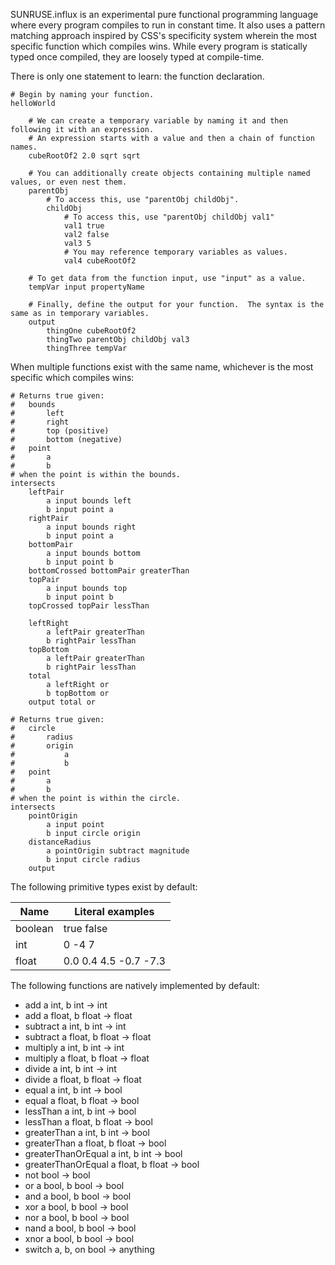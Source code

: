 SUNRUSE.influx is an experimental pure functional programming language where every program compiles to run in constant time.  It also uses a pattern matching approach inspired by CSS's specificity system wherein the most specific function which compiles wins.  While every program is statically typed once compiled, they are loosely typed at compile-time.

There is only one statement to learn: the function declaration.

	# Begin by naming your function.
	helloWorld
		
		# We can create a temporary variable by naming it and then following it with an expression.
		# An expression starts with a value and then a chain of function names.
		cubeRootOf2 2.0 sqrt sqrt
		
		# You can additionally create objects containing multiple named values, or even nest them.
		parentObj
			# To access this, use "parentObj childObj".
			childObj
				# To access this, use "parentObj childObj val1"
				val1 true
				val2 false
				val3 5
				# You may reference temporary variables as values.
				val4 cubeRootOf2
		
		# To get data from the function input, use "input" as a value.
		tempVar input propertyName
		
		# Finally, define the output for your function.  The syntax is the same as in temporary variables.
		output
			thingOne cubeRootOf2
			thingTwo parentObj childObj val3
			thingThree tempVar
		
When multiple functions exist with the same name, whichever is the most specific which compiles wins:

	# Returns true given:
	#	bounds
	#		left
	#		right
	#		top (positive)
	#		bottom (negative)
	#	point
	#		a
	#		b
	# when the point is within the bounds.
	intersects
		leftPair
			a input bounds left
			b input point a
		rightPair
			a input bounds right
			b input point a
		bottomPair
			a input bounds bottom
			b input point b
		bottomCrossed bottomPair greaterThan
		topPair
			a input bounds top
			b input point b
		topCrossed topPair lessThan
		
		leftRight
			a leftPair greaterThan
			b rightPair lessThan
		topBottom
			a leftPair greaterThan
			b rightPair lessThan	
		total
			a leftRight or
			b topBottom or
		output total or		
	
	# Returns true given:
	#	circle
	#		radius
	#		origin
	#			a
	#			b	
	#	point
	#		a
	#		b
	# when the point is within the circle.
	intersects
		pointOrigin
			a input point
			b input circle origin
		distanceRadius 
			a pointOrigin subtract magnitude
		    b input circle radius
		output
		
The following primitive types exist by default:

| Name    | Literal examples      |
| ------- | --------------------- |
| boolean | true false            |
| int     | 0 -4 7                |
| float   | 0.0 0.4 4.5 -0.7 -7.3 |

The following functions are natively implemented by default:

* add a int, b int -> int
* add a float, b float -> float
* subtract a int, b int -> int
* subtract a float, b float -> float
* multiply a int, b int -> int
* multiply a float, b float -> float
* divide a int, b int -> int
* divide a float, b float -> float
* equal a int, b int -> bool
* equal a float, b float -> bool
* lessThan a int, b int -> bool
* lessThan a float, b float -> bool
* greaterThan a int, b int -> bool
* greaterThan a float, b float -> bool
* greaterThanOrEqual a int, b int -> bool
* greaterThanOrEqual a float, b float -> bool
* not bool -> bool
* or a bool, b bool -> bool
* and a bool, b bool -> bool
* xor a bool, b bool -> bool
* nor a bool, b bool -> bool
* nand a bool, b bool -> bool
* xnor a bool, b bool -> bool
* switch a, b, on bool -> anything